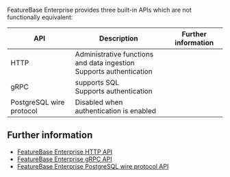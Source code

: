 
FeatureBase Enterprise provides three built-in APIs which are not functionally equivalent:

| API | Description | Further information |
|---|---|---|
| HTTP | Administrative functions and data ingestion<br/>Supports authentication |
| gRPC | supports SQL<br/>Supports authentication |
| PostgreSQL wire protocol | Disabled when authentication is enabled |

## Further information

* [FeatureBase Enterprise HTTP API](/enterprise/ent-http-api.md)
* [FeatureBase Enterprise gRPC API](/enterprise/ent-grpc-api.md)
* [FeatureBase Enterprise PostgreSQL wire protocol API](/enterprise/ent-postgresql-api.md)
